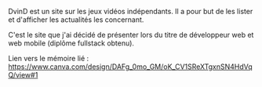 DvinD est un site sur les jeux vidéos indépendants. Il a pour but de les lister et d'afficher les actualités les concernant.

C'est le site que j'ai décidé de présenter lors du titre de développeur web et web mobile (diplôme fullstack obtenu).

Lien vers le mémoire lié : https://www.canva.com/design/DAFg_0mo_GM/oK_CV1SReXTgxnSN4HdVqQ/view#1
